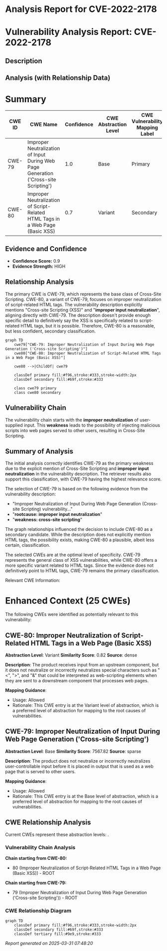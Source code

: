 # Analysis Report for CVE-2022-2178

# Vulnerability Analysis Report: CVE-2022-2178

## Description



## Analysis (with Relationship Data)

# Summary
| CWE ID | CWE Name | Confidence | CWE Abstraction Level | CWE Vulnerability Mapping Label | CWE-Vulnerability Mapping Notes |
|---|---|---|---|---|---|
| CWE-79 | Improper Neutralization of Input During Web Page Generation ('Cross-site Scripting') | 1.0 | Base | Primary | Allowed |
| CWE-80 | Improper Neutralization of Script-Related HTML Tags in a Web Page (Basic XSS) | 0.7 | Variant | Secondary | Allowed |

## Evidence and Confidence

*   **Confidence Score:** 0.9
*   **Evidence Strength:** HIGH

## Relationship Analysis
The primary CWE is CWE-79, which represents the base class of Cross-Site Scripting. CWE-80, a variant of CWE-79, focuses on improper neutralization of script-related HTML tags. The vulnerability description explicitly mentions "Cross-site Scripting (XSS)" and "**improper input neutralization**", aligning directly with CWE-79. The description doesn't provide enough specific detail to definitively say the XSS is specifically related to script-related HTML tags, but it is possible. Therefore, CWE-80 is a reasonable, but less confident, secondary classification.

```mermaid
graph TD
    cwe79["CWE-79: Improper Neutralization of Input During Web Page Generation ('Cross-site Scripting')"]
    cwe80["CWE-80: Improper Neutralization of Script-Related HTML Tags in a Web Page (Basic XSS)"]
    
    cwe80 -->|ChildOf| cwe79
    
    classDef primary fill:#f96,stroke:#333,stroke-width:2px
    classDef secondary fill:#69f,stroke:#333
    
    class cwe79 primary
    class cwe80 secondary
```

## Vulnerability Chain
The vulnerability chain starts with the **improper neutralization** of user-supplied input. This **weakness** leads to the possibility of injecting malicious scripts into web pages served to other users, resulting in Cross-Site Scripting.

## Summary of Analysis
The initial analysis correctly identifies CWE-79 as the primary weakness due to the explicit mention of Cross-Site Scripting and **improper input neutralization** in the vulnerability description. The retriever results also support this classification, with CWE-79 having the highest relevance score.

The selection of CWE-79 is based on the following evidence from the vulnerability description:

*   "Improper Neutralization of Input During Web Page Generation (Cross-site Scripting) vulnerability..."
*   "**rootcause: improper input neutralization**"
*   "**weakness: cross-site scripting**"

The graph relationships influenced the decision to include CWE-80 as a secondary candidate. While the description does not explicitly mention HTML tags, the possibility exists, making CWE-80 a plausible, albeit less certain, classification.

The selected CWEs are at the optimal level of specificity. CWE-79 represents the general class of XSS vulnerabilities, while CWE-80 offers a more specific variant related to HTML tags. Since the evidence does not definitively point to HTML tags, CWE-79 remains the primary classification.

Relevant CWE Information:

# Enhanced Context (25 CWEs)
The following CWEs were identified as potentially relevant to this vulnerability:

## CWE-80: Improper Neutralization of Script-Related HTML Tags in a Web Page (Basic XSS)
**Abstraction Level**: Variant
**Similarity Score**: 0.82
**Source**: dense

**Description**:
The product receives input from an upstream component, but it does not neutralize or incorrectly neutralizes special characters such as "<", ">", and "&" that could be interpreted as web-scripting elements when they are sent to a downstream component that processes web pages.

**Mapping Guidance**:
- Usage: Allowed
- Rationale: This CWE entry is at the Variant level of abstraction, which is a preferred level of abstraction for mapping to the root causes of vulnerabilities.

## CWE-79: Improper Neutralization of Input During Web Page Generation ('Cross-site Scripting')
**Abstraction Level**: Base
**Similarity Score**: 7567.82
**Source**: sparse

**Description**:
The product does not neutralize or incorrectly neutralizes user-controllable input before it is placed in output that is used as a web page that is served to other users.

**Mapping Guidance**:
- Usage: Allowed
- Rationale: This CWE entry is at the Base level of abstraction, which is a preferred level of abstraction for mapping to the root causes of vulnerabilities.


## CWE Relationship Analysis

Current CWEs represent these abstraction levels: .


### Vulnerability Chain Analysis

**Chain starting from CWE-80:**
- 80 (Improper Neutralization of Script-Related HTML Tags in a Web Page (Basic XSS)) - ROOT


**Chain starting from CWE-79:**
- 79 (Improper Neutralization of Input During Web Page Generation ('Cross-site Scripting')) - ROOT



### CWE Relationship Diagram

```mermaid
graph TD
    classDef primary fill:#f96,stroke:#333,stroke-width:2px
    classDef secondary fill:#69f,stroke:#333
    classDef tertiary fill:#9e9,stroke:#333
```



*Report generated on 2025-03-31 07:48:20*
